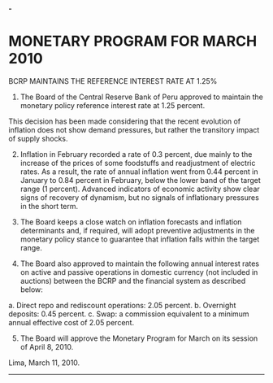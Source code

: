 **-**

# MONETARY PROGRAM FOR MARCH 2010
 BCRP MAINTAINS THE REFERENCE INTEREST RATE AT 1.25%

1. The Board of the Central Reserve Bank of Peru approved to maintain the monetary
policy reference interest rate at 1.25 percent.

This decision has been made considering that the recent evolution of inflation does not
show demand pressures, but rather the transitory impact of supply shocks.

2. Inflation in February recorded a rate of 0.3 percent, due mainly to the increase of the
prices of some foodstuffs and readjustment of electric rates. As a result, the rate of
annual inflation went from 0.44 percent in January to 0.84 percent in February, below the
lower band of the target range (1 percent). Advanced indicators of economic activity
show clear signs of recovery of dynamism, but no signals of inflationary pressures in the
short term.

3. The Board keeps a close watch on inflation forecasts and inflation determinants and, if
required, will adopt preventive adjustments in the monetary policy stance to guarantee
that inflation falls within the target range.

4. The Board also approved to maintain the following annual interest rates on active and
passive operations in domestic currency (not included in auctions) between the BCRP
and the financial system as described below:

a. Direct repo and rediscount operations: 2.05 percent.
b. Overnight deposits: 0.45 percent.
c. Swap: a commission equivalent to a minimum annual effective cost of 2.05
percent.

5. The Board will approve the Monetary Program for March on its session of April 8, 2010.

Lima, March 11, 2010.


-----

